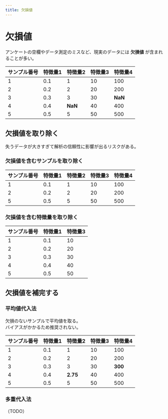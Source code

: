 ```yaml
---
title: 欠損値
---
```


# 欠損値

アンケートの空欄やデータ測定のミスなど、現実のデータには **欠損値** が含まれることが多い。

| サンプル番号 | 特徴量1 | 特徴量2 | 特徴量3 | 特徴量4 |
| :-- | :-- | :-- | :-- | :-- |
| 1 | 0.1 | 1 | 10 | 100 |
| 2 | 0.2 | 2 | 20 | 200 |
| 3 | 0.3 | 3 | 30 | **NaN** |
| 4 | 0.4 | **NaN** | 40 | 400 |
| 5 | 0.5 | 5 | 50 | 500 |

## 欠損値を取り除く

失うデータが大きすぎて解析の信頼性に影響が出るリスクがある。

### 欠損値を含むサンプルを取り除く

| サンプル番号 | 特徴量1 | 特徴量2 | 特徴量3 | 特徴量4 |
| :-- | :-- | :-- | :-- | :-- |
| 1 | 0.1 | 1 | 10 | 100 |
| 2 | 0.2 | 2 | 20 | 200 |
| 5 | 0.5 | 5 | 50 | 500 |


### 欠損値を含む特徴量を取り除く

| サンプル番号 | 特徴量1 | 特徴量3 |
| :-- | :-- | :-- |
| 1 | 0.1 | 10 |
| 2 | 0.2 | 20 |
| 3 | 0.3 | 30 |
| 4 | 0.4 | 40 |
| 5 | 0.5 | 50 |


## 欠損値を補完する

### 平均値代入法

欠損のないサンプルで平均値を取る。  
バイアスがかかるため推奨されない。

| サンプル番号 | 特徴量1 | 特徴量2 | 特徴量3 | 特徴量4 |
| :-- | :-- | :-- | :-- | :-- |
| 1 | 0.1 | 1 | 10 | 100 |
| 2 | 0.2 | 2 | 20 | 200 |
| 3 | 0.3 | 3 | 30 | **300** |
| 4 | 0.4 | **2.75** | 40 | 400 |
| 5 | 0.5 | 5 | 50 | 500 |

### 多重代入法

（TODO）
